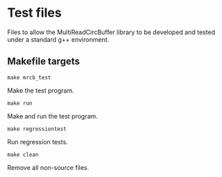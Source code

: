 # Test files

Files to allow the MultiReadCircBuffer library to be developed and
tested under a standard g++ environment.

## Makefile targets

    make mrcb_test
Make the test program.

    make run
Make and run the test program.

    make regressiontest
Run regression tests.

    make clean
Remove all non-source files.
